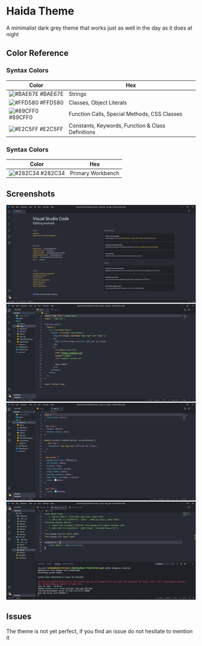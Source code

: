 # Haida Theme

A minimalist dark grey theme that works just as well in the day as it does at night

## Color Reference

### Syntax Colors

| Color                                                            | Hex                                               |
| ---------------------------------------------------------------- | ------------------------------------------------- |
| ![#BAE67E](https://via.placeholder.com/10/BAE67E?text=+) #BAE67E | Strings                                           |
| ![#FFD580](https://via.placeholder.com/10/FFD580?text=+) #FFD580 | Classes, Object Literals                          |
| ![#89CFF0](https://via.placeholder.com/10/89CFF0?text=+) #89CFF0 | Function Calls, Special Methods, CSS Classes      |
| ![#E2C5FF](https://via.placeholder.com/10/E2C5FF?text=+) #E2C5FF | Constants, Keywords, Function & Class Definitions |

### Syntax Colors

| Color                                                            | Hex               |
| ---------------------------------------------------------------- | ----------------- |
| ![#282C34](https://via.placeholder.com/10/282C34?text=+) #282C34 | Primary Workbench |

## Screenshots

![Welcome Page](themes/Screenshots/WelcomePage.png)
![React](themes/Screenshots/CreateReactApp.png)
![CSS](themes/Screenshots/CSSFile.png)
![Django](themes/Screenshots/DjangoProject.png)

## Issues

The theme is not yet perfect, if you find an issue do not hesitate to mention it
